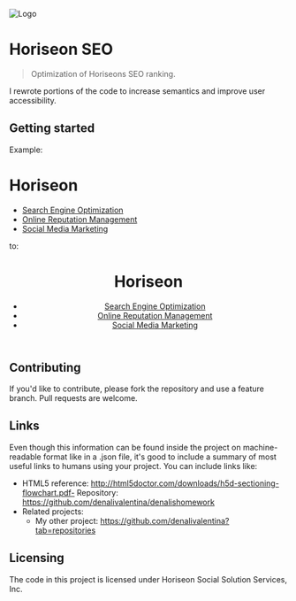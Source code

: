 ![Logo](https://postimg.cc/JyLtkDJs)

# Horiseon SEO
> Optimization of Horiseons SEO ranking. 

I rewrote portions of the code to increase semantics and improve user accessibility. 

## Getting started

Example: 

<body>
    <div class="header">
        <h1>Hori<span class="seo">seo</span>n</h1>
        <div>
            <ul>
                <li>
                    <a href="#search-engine-optimization">Search Engine Optimization</a>
                </li>
                <li>
                    <a href="#online-reputation-management">Online Reputation Management</a>
                </li>
                <li>
                    <a href="#social-media-marketing">Social Media Marketing</a>
                </li>
            </ul>
        </div>
    </div>
  
  to:
  
  <!--Main navigation bar.-->
<body>
    <header>
        <!--Company name.-->
        <h1>Hori<span class="seo">seo</span>n</h1>
        <nav>
            <ul>
                <li>
                    <a href="#search-engine-optimization">Search Engine Optimization</a>
                </li>
                <li>
                    <a href="#online-reputation-management">Online Reputation Management</a>
                </li>
                <li>
                    <a href="#social-media-marketing">Social Media Marketing</a>
                </li>
            </ul>
        </nav>
    </header>


## Contributing
If you'd like to contribute, please fork the repository and use a feature
branch. Pull requests are welcome.


## Links

Even though this information can be found inside the project on machine-readable
format like in a .json file, it's good to include a summary of most useful
links to humans using your project. You can include links like:

- HTML5 reference: http://html5doctor.com/downloads/h5d-sectioning-flowchart.pdf- 
Repository: https://github.com/denalivalentina/denalishomework
- Related projects:
  - My other project: https://github.com/denalivalentina?tab=repositories
  


## Licensing

The code in this project is licensed under Horiseon Social Solution Services, Inc.
